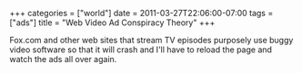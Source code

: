 +++
categories = ["world"]
date = 2011-03-27T22:06:00-07:00
tags = ["ads"]
title = "Web Video Ad Conspiracy Theory"
+++

Fox.com and other web sites that stream TV episodes purposely use buggy video software so that it will crash and I'll have to reload the page and watch the ads all over again.

